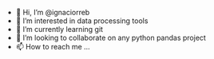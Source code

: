 - 👋 Hi, I’m @ignaciorreb
- 👀 I’m interested in data processing tools
- 🌱 I’m currently learning git
- 💞️ I’m looking to collaborate on any python pandas project
- 📫 How to reach me ...

<!---
ignaciorreb/ignaciorreb is a ✨ special ✨ repository because its `README.md` (this file) appears on your GitHub profile.
You can click the Preview link to take a look at your changes. change_1
--->
